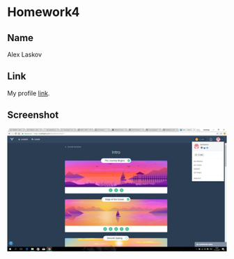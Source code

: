# Homework4

## Name

Alex Laskov


## Link

My profile [link](https://codefights.com/profile/alexlaskov).


## Screenshot

![codefights](https://raw.githubusercontent.com/happytawit/homework-template/feature-homework-4/homework4/screen.png)

